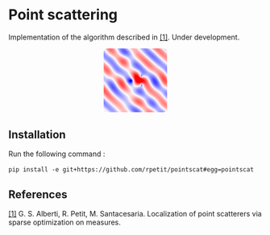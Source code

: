 # Point scattering

Implementation of the algorithm described in [[1]](https://arxiv.org/abs/0000.00000). Under development.

<p align="center">
  <img src="demo.png" width="25%">
</p>

## Installation 
Run the following command :

```
pip install -e git+https://github.com/rpetit/pointscat#egg=pointscat
```

## References

[[1]](https://arxiv.org/abs/0000.00000) G. S. Alberti, R. Petit, M. Santacesaria. Localization of point scatterers via sparse optimization on measures.